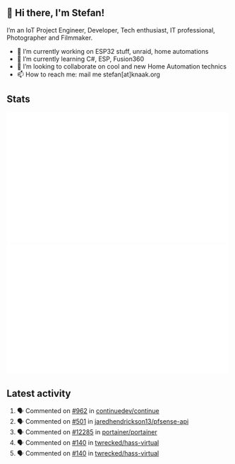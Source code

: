 ## 👋 Hi there, I'm Stefan!
I’m an IoT Project Engineer, Developer, Tech enthusiast, IT professional, Photographer and Filmmaker.

- 🔭 I’m currently working on ESP32 stuff, unraid, home automations
- 🌱 I’m currently learning C#, ESP, Fusion360
- 👯 I’m looking to collaborate on cool and new Home Automation technics
- 📫 How to reach me: mail me stefan[at]knaak.org

## Stats

![](https://github.com/corgan2222/github-stats/blob/master/generated/overview.svg) ![](https://github.com/corgan2222/github-stats/blob/master/generated/languages.svg)


## Latest activity

<!--START_SECTION:activity-->
1. 🗣 Commented on [#962](https://github.com/continuedev/continue/issues/962#issuecomment-2620814612) in [continuedev/continue](https://github.com/continuedev/continue)
2. 🗣 Commented on [#501](https://github.com/jaredhendrickson13/pfsense-api/issues/501#issuecomment-2601991675) in [jaredhendrickson13/pfsense-api](https://github.com/jaredhendrickson13/pfsense-api)
3. 🗣 Commented on [#12285](https://github.com/portainer/portainer/issues/12285#issuecomment-2557667761) in [portainer/portainer](https://github.com/portainer/portainer)
4. 🗣 Commented on [#140](https://github.com/twrecked/hass-virtual/issues/140#issuecomment-2547599026) in [twrecked/hass-virtual](https://github.com/twrecked/hass-virtual)
5. 🗣 Commented on [#140](https://github.com/twrecked/hass-virtual/issues/140#issuecomment-2546418124) in [twrecked/hass-virtual](https://github.com/twrecked/hass-virtual)
<!--END_SECTION:activity-->

<!--

